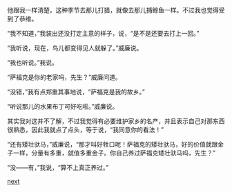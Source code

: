 
他跟我一样清楚，这种季节去那儿打猎，就像去那儿捕鲸鱼一样。不过我也觉得受到了恭维。

“我不知道，”我装出还没打定主意的样子，说，“是不是还要去打上一回。”

“我听说，现在，鸟儿都变得见人就躲了。”威廉说。

“我也听说。”我说。

“萨福克是你的老家吗，先生？”威廉问道。

“没错，”我有点郑重其事地说，“萨福克是我的故乡。”

“听说那儿的水果布丁可好吃啦。”威廉说。

其实我对这并不了解，不过我觉得有必要维护家乡的名产，并且表示自己对那东西很熟悉，因此我就点了点头，等于说，“我同意你的看法！”

“还有矮壮驮马，”威廉说，“那才叫好牲口呢！萨福克的矮壮驮马，好的价值就跟金子一样，分量有多重，就值多重金子。你自己养过萨福克矮壮驮马吗，先生？”

“没——有，”我说，“算不上真正养过。”

[next](page255.md)